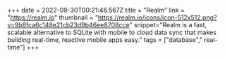 +++
date = 2022-09-30T00:21:46.567Z
title = "Realm"
link = "https://realm.io"
thumbnail = "https://realm.io/icons/icon-512x512.png?v=9b8fca6c148e21cb23d9b46ee8708cce"
snippet="Realm is a fast, scalable alternative to SQLite with mobile to cloud data sync that makes building real-time, reactive mobile apps easy."
tags = ["database"," real-time"]
+++
